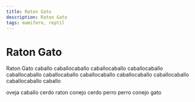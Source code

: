 ```yaml
---
title: Raton Gato
description: Raton Gato
tags: mamifero, reptil
---
```


# Raton Gato

Raton Gato caballo caballocaballo caballocaballo caballocaballo caballocaballo caballocaballo caballocaballo caballocaballo caballocaballo caballocaballo caballo

oveja caballo cerdo raton conejo cerdo perro perro conejo gato